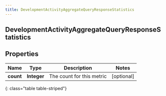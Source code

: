 ```yaml
---
title: DevelopmentActivityAggregateQueryResponseStatistics
---
```

## DevelopmentActivityAggregateQueryResponseStatistics


## Properties

| Name | Type | Description | Notes |
| ------------ | ------------- | ------------- | ------------- |
| **count** | <!----><!---->**Integer**<!----> | The count for this metric |  [optional] |
{: class="table table-striped"}



